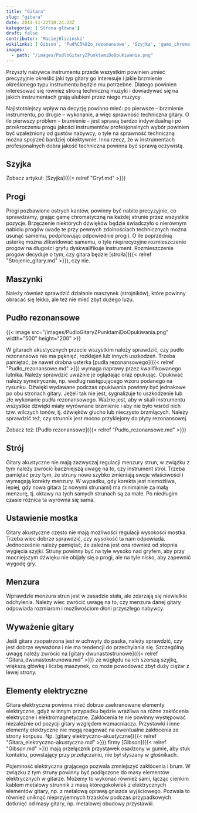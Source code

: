 ```yaml
---
title: "Gitara"
slug: "gitara"
date: 2011-11-22T10:24:23Z
kategorie: ['Strona główna']
draft: false
contributor: 'MaciejBlizinski'
wikilinks: ['Gibson', 'Pud%C5%82o_rezonansowe', 'Szyjka', 'gama_chromatyczna', 'gitara_dwunastostrunowa', 'gitara_elektryczno-akustyczna', 'grafika:PudloGitaryZPunktamiDoOpukiwania.png', 'pud%C5%82o_rezonansowe', 'strojenie_gitary']
images:
  - path: "/images/PudloGitaryZPunktamiDoOpukiwania.png"
---
```

Przyszły nabywca instrumentu przede wszystkim powinien umieć precyzyjnie
określić jaki typ gitary go interesuje i jakie brzmienie określonego
typu instrumentu będzie mu potrzebne. Dlatego powinien interesować się
również stroną techniczną muzyki i dowiadywać się na jakich
instrumentach grają ulubieni przez niego muzycy.

Najistotniejszy wpływ na decyzję powinno mieć: po pierwsze – brzmienie
instrumentu, po drugie – wykonanie, a więc sprawność techniczna gitary.
O ile pierwszy problem – brzmienie – jest sprawą bardzo indywidualną i
po przekroczeniu progu jakości instrumentów profesjonalnych wybór
powinien być uzależniony od gustów nabywcy, o tyle na sprawność
techniczną można spojrzeć bardziej obiektywnie. Inna rzecz, że w
instrumentach profesjonalnych dobra jakość techniczna powinna być sprawą
oczywistą.

## Szyjka

Zobacz artykuł: [Szyjka]({{< relref "Gryf.md" >}})

## Progi

Progi pozbawione ostrych kantów, powinny być nabite precyzyjnie, co
sprawdzamy, grając gamę chromatyczną<!-- link nie odnosił się do niczego: 'Gitara' (PosixPath('Gitara.md')) links to 'gama_chromatyczna' (PosixPath('/no/path/exists')) and that does not exist --> na
każdej strunie przez wszystkie pozycje. Brzęczenie niektórych dźwięków
będzie świadczyło o nierównym nabiciu progów (wadę te przy pewnych
zdolnościach technicznych można usunąć samemu, podpiłowując odpowiednie
progi). O ile poprzednią usterkę można zlikwidować samemu, o tyle
nieprecyzyjne rozmieszczenie progów na długości gryfu dyskwalifikuje
instrument. Rozmieszczenie progów decyduje o tym, czy gitara będzie
[stroiła]({{< relref "Strojenie_gitary.md" >}}), czy nie.

## Maszynki

Należy również sprawdzić działanie maszynek (strojników), które powinny
obracać się lekko, ale też nie mieć zbyt dużego luzu.

## Pudło rezonansowe

{{< image src="/images/PudloGitaryZPunktamiDoOpukiwania.png" width="500" height="200" >}}

W gitarach akustycznych przecie wszystkim należy sprawdzić, czy pudło
rezonansowe nie ma pęknięć, rozklejeń lub innych uszkodzeń. Trzeba
pamiętać, że nawet drobna usterka [pudła
rezonansowego]({{< relref "Pudło_rezonansowe.md" >}}) wymaga naprawy przez
kwalifikowanego lutnika. Należy sprawdzić uważnie je oglądając oraz
opukując. Opukiwać należy symetrycznie, np. według następującego wzoru
podanego na rysunku. Dźwięki wydawane podczas opukiwania powinny być
jednakowe po obu stronach gitary. Jeżeli tak nie jest, sygnalizuje to
uszkodzenie lub złe wykonanie pudła rezonansowego. Ważne jest, aby w
skali instrumentu wszystkie dźwięki miały wyrównane brzmienie i aby nie
było wśród nich tzw. wilczych tonów, tj. dźwięków głucho lub nieczysto
brzmiących. Należy sprawdzić też, czy strunnik jest mocno przyklejony do
płyty rezonansowej.

Zobacz też: [Pudło rezonansowe]({{< relref "Pudło_rezonansowe.md" >}})

## Strój

Gitary akustyczne nie mają zazwyczaj regulacji menzury strun, w związku
z tym należy zwrócić baczniejszą uwagę na to, czy instrument stroi.
Trzeba pamiętać przy tym, że struny nowe szybko zmieniają swoje
właściwości i wymagają korekty menzury. W wypadku, gdy korekta jest
niemożliwa, lepiej, gdy nowa gitara (z nowymi strunami) ma minimalnie za
małą menzurę, tj. oktawy na tych samych strunach są za małe. Po
niedługim czasie różnica ta wyrówna się sama.

## Ustawienie mostka

Gitary akustyczne często nie mają możliwości regulacji wysokości mostka.
Trzeba wiec dobrze sprawdzić, czy wysokość ta nam odpowiada.
Jednocześnie należy pamiętać, że zależna jest ona również od stopnia
wygięcia szyjki. Struny powinny być na tyle wysoko nad gryfem, aby przy
mocniejszym dźwięku nie obijały się o progi, ale na tyle nisko, aby
zapewnić wygodę gry.

## Menzura

Wprawdzie menzura strun jest w zasadzie stała, ale zdarzają się
niewielkie odchylenia. Należy wiec zwrócić uwagę na to, czy menzura
danej gitary odpowiada rozmiarom i możliwościom dłoni przyszłego
nabywcy.

## Wyważenie gitary

Jeśli gitara zaopatrzona jest w uchwyty do paska, należy sprawdzić, czy
jest dobrze wyważona i nie ma tendencji do przechylania się. Szczególną
uwagę należy zwrócić na [gitary
dwunastostrunowe]({{< relref "Gitara_dwunastostrunowa.md" >}}) ze względu na ich
szerszą szyjkę, większą główkę i liczbę maszynek, co może powodować zbyt
duży ciężar z lewej strony.

## Elementy elektryczne

Gitara elektryczna powinna mieć dobrze zaekranowane elementy
elektryczne, gdyż w innym przypadku będzie wrażliwa na różne zakłócenia
elektryczne i elektromagnetyczne. Zakłócenia te nie powinny występować
niezależnie od pozycji gitary względem wzmacniacza. Przystawki i inne
elementy elektryczne nie mogą reagować na ewentualne zakłócenia ze
strony korpusu. Np. [gitary
elektryczno-akustyczne]({{< relref "Gitara_elektryczno-akustyczna.md" >}}) firmy
[Gibson]({{< relref "Gibson.md" >}}) mają przełącznik przystawek osadzony w
gumie, aby stuk kontaktu, powstający przy przełączaniu, nie był słyszany
w głośnikach.

Pojemność elektryczna grającego pozwala zmniejszyć zakłócenia i brum. W
związku z tym struny powinny być podłączone do masy elementów
elektrycznych w gitarze. Możemy to wykonać również sami, łącząc cienkim
kablem metalowy strunnik z masą któregokolwiek z elektrycznych elementów
gitary, np. z metalową oprawą gniazda wyjściowego. Pozwala to również
uniknąć nieprzyjemnych trzasków podczas przypadkowych dotknięć od masy
gitary, np. metalowej obudowy przystawki.

